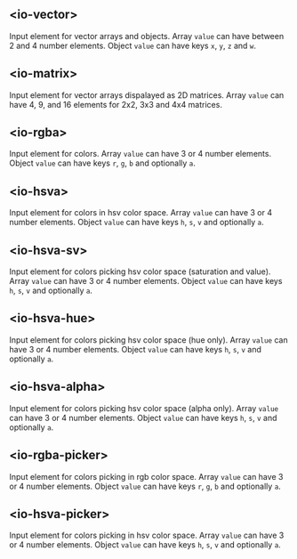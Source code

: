 ## &lt;io-vector&gt;

Input element for vector arrays and objects. Array `value` can have between 2 and 4 number elements. Object `value` can have keys `x`, `y`, `z` and `w`.

<io-element-demo element="io-vector" properties='{"value": {"x": 1, "y": 0.5}, "linkable": false}'></io-element-demo>

<io-element-demo element="io-vector" properties='{"value": [1, 0.5, 0.1, 0], "linkable": true}'></io-element-demo>

## &lt;io-matrix&gt;

Input element for vector arrays dispalayed as 2D matrices. Array `value` can have 4, 9, and 16 elements for 2x2, 3x3 and 4x4 matrices.

<io-element-demo element="io-matrix" properties='{"value": [1, 0, 0, 1]}'></io-element-demo>

<io-element-demo element="io-matrix" properties='{"value": [1, 0, 0, 0, 0, 1, 0, 0, 0, 0, 1, 0, 0, 0, 0, 1]}'></io-element-demo>

## &lt;io-rgba&gt;

Input element for colors. Array `value` can have 3 or 4 number elements. Object `value` can have keys `r`, `g`, `b` and optionally `a`.

<io-element-demo element="io-rgba" properties='{"value": [1, 0.5, 0, 0.5]}'></io-element-demo>

<io-element-demo element="io-rgba" properties='{"value": {"r": 1, "g": 0.5, "b": 0, "a": 0.5}}'></io-element-demo>

## &lt;io-hsva&gt;

Input element for colors in hsv color space. Array `value` can have 3 or 4 number elements. Object `value` can have keys `h`, `s`, `v` and optionally `a`.

<io-element-demo element="io-hsva" properties='{"value": [1, 0.5, 1, 0.5]}'></io-element-demo>

<io-element-demo element="io-hsva" properties='{"value": {"h": 1, "s": 0.5, "v": 1, "a": 0.5}}'></io-element-demo>

## &lt;io-hsva-sv&gt;

Input element for colors picking hsv color space (saturation and value). Array `value` can have 3 or 4 number elements. Object `value` can have keys `h`, `s`, `v` and optionally `a`.

<io-element-demo element="io-hsva-sv"
  width="128px"
  height="128px"
  properties='{"value": [0, 1, 0, 1]}'
  config='{"value": ["io-hsva"]}
'></io-element-demo>

## &lt;io-hsva-hue&gt;

Input element for colors picking hsv color space (hue only). Array `value` can have 3 or 4 number elements. Object `value` can have keys `h`, `s`, `v` and optionally `a`.

<io-element-demo element="io-hsva-hue"
  width="64px"
  height="64px"
  properties='{"value": [0.5, 0, 0], "horizontal": false}'
  config='{"value": ["io-hsva"]}
'></io-element-demo>

## &lt;io-hsva-alpha&gt;

Input element for colors picking hsv color space (alpha only). Array `value` can have 3 or 4 number elements. Object `value` can have keys `h`, `s`, `v` and optionally `a`.

<io-element-demo element="io-hsva-alpha"
  width="64px"
  height="64px"
  properties='{"value": [0, 0, 0, 0.5], "horizontal": false}'
  config='{"value": ["io-hsva"]}
'></io-element-demo>

## &lt;io-rgba-picker&gt;

Input element for colors picking in rgb color space. Array `value` can have 3 or 4 number elements. Object `value` can have keys `r`, `g`, `b` and optionally `a`.

<io-element-demo element="io-rgba-picker"
  width="192px"
  height="128px"
  properties='{"value": [0.2, 0.8, 0.5, 0.9], "horizontal": true}'
  config='{"value": ["io-rgba"]}
'></io-element-demo>

## &lt;io-hsva-picker&gt;

Input element for colors picking in hsv color space. Array `value` can have 3 or 4 number elements. Object `value` can have keys `h`, `s`, `v` and optionally `a`.

<io-element-demo element="io-hsva-picker"
  width="192px"
  height="128px"
  properties='{"value": [0.2, 0.8, 0.5, 0.9], "horizontal": true}'
  config='{"value": ["io-hsva"]}
'></io-element-demo>
